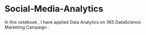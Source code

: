 # Social-Media-Analytics
In this notebook , I have applied Data Analytics on 365 DataScience Marketing Campaign .
